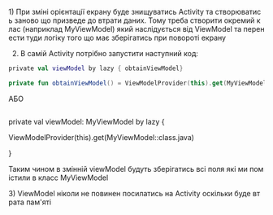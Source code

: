 1) При зміні орієнтації екрану буде знищуватись Activity та створюватись заново що призведе до втрати даних. Тому треба створити окремий клас (наприклад MyViewModel) який наслідується від ViewModel та перенести туди логіку того що має зберігатись при повороті екрану 

2) В самій Activity потрібно запустити наступний код: 
```kotlin
private val viewModel by lazy { obtainViewModel} 

private fun obtainViewModel() = ViewModelProvider(this).get(MyViewModel::class.java) 

```


АБО 
```kotlin
```
private val viewModel: MyViewModel by lazy { 

ViewModelProvider(this).get(MyViewModel::class.java) 

} 

Таким чином в змінній viewModel будуть зберігатись всі поля які ми помістили в класс MyViewModel 

3) ViewModel ніколи не повинен посилатись на Activity оскільки буде втрата пам'яті